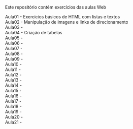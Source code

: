 Este repositório contém exercícios das aulas Web

Aula01 - Exercicios básicos de HTML com listas e textos<br>
Aula02 - Manipulação de imagens e links de direcionamento<br>
Aula03 -<br>
Aula04 - Criação de tabelas<br>
Aula05 -<br>
Aula06 -<br>
Aula07 -<br>
Aula08 -<br>
Aula09 -<br>
Aula10 -<br>
Aula11 -<br>
Aula12 -<br>
Aula13 -<br>
Aula14 -<br>
Aula15 -<br>
Aula16 -<br>
Aula17 -<br>
Aula18 -<br>
Aula19 -<br>
Aula20 -<br>
Aula21 -<br>

